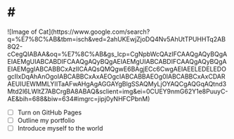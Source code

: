 <h1> # </h1>
![Image of Cat](https://www.google.com/search?q=%E7%8C%AB&tbm=isch&ved=2ahUKEwjZjoDQ4Nv5AhUtTPUHHTq2AB8Q2-cCegQIABAA&oq=%E7%8C%AB&gs_lcp=CgNpbWcQAzIFCAAQgAQyBQgAEIAEMgUIABCABDIFCAAQgAQyBQgAEIAEMgUIABCABDIFCAAQgAQyBQgAEIAEMggIABCABBCxAzIICAAQsQMQgwE6BAgjECc6CwgAEIAEELEDELEDOgcIIxDqAhAnOgoIABCABBCxAxAEOgcIABCABBAEOg0IABCABBCxAxCDARAEUIUEWMMLYIITaAFwAHgAgAGGAYgBlgSSAQMyLjOYAQCgAQGqAQtnd3Mtd2l6LWltZ7ABCrgBA8ABAQ&sclient=img&ei=0CUEY9nmG62Y1e8PuuyC-AE&bih=688&biw=634#imgrc=jipj0yNHFCPbnM)

- [ ] Turn on GitHub Pages
- [ ] Outline my portfolio
- [ ] Introduce myself to the world
